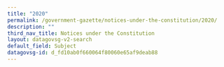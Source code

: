 ```yaml
---
title: "2020"
permalink: /government-gazette/notices-under-the-constitution/2020/
description: ""
third_nav_title: Notices under the Constitution
layout: datagovsg-v2-search
default_field: Subject
datagovsg-id: d_fd10ab0f660064f80060e65af9deab88
---
```

